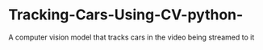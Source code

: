 # Tracking-Cars-Using-CV-python-
A computer vision model that tracks cars in the video being streamed to it
